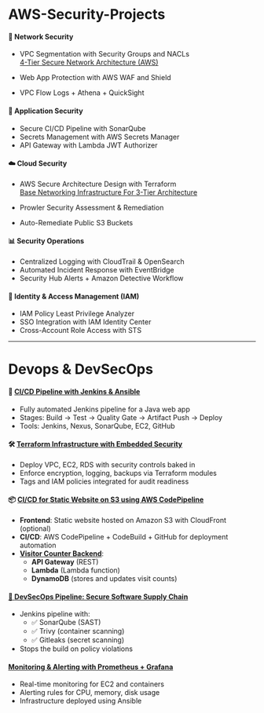 # AWS-Security-Projects

#### 🔐  **Network Security**
- VPC Segmentation with Security Groups and NACLs
  <br>[4-Tier Secure Network Architecture (AWS)](https://github.com/KwesiLovesTech/Four-Tier-Secure-Network-Architecture-AWS-.git)

- Web App Protection with AWS WAF and Shield
- VPC Flow Logs + Athena + QuickSight

#### 🧪  **Application Security**
- Secure CI/CD Pipeline with SonarQube
- Secrets Management with AWS Secrets Manager
- API Gateway with Lambda JWT Authorizer

#### ☁️ **Cloud Security**
- AWS Secure Architecture Design with Terraform
  <br> [Base Networking Infrastructure For 3-Tier Architecture]()
  
- Prowler Security Assessment & Remediation
- Auto-Remediate Public S3 Buckets

#### 📊  **Security Operations**
- Centralized Logging with CloudTrail & OpenSearch
- Automated Incident Response with EventBridge
- Security Hub Alerts + Amazon Detective Workflow

#### 🔑  **Identity & Access Management (IAM)**
- IAM Policy Least Privilege Analyzer
- SSO Integration with IAM Identity Center
- Cross-Account Role Access with STS

----

# Devops  &  DevSecOps

#### 🔧  [**CI/CD Pipeline with Jenkins & Ansible**](https://github.com/KwesiLovesTech/jenkins-cicd-pipeline.git)
- Fully automated Jenkins pipeline for a Java web app  
- Stages: Build → Test → Quality Gate → Artifact Push → Deploy  
- Tools: Jenkins, Nexus, SonarQube, EC2, GitHub


#### 🛠️  [**Terraform Infrastructure with Embedded Security**]()
- Deploy VPC, EC2, RDS with security controls baked in  
- Enforce encryption, logging, backups via Terraform modules  
- Tags and IAM policies integrated for audit readiness

#### 📦 [**CI/CD for Static Website on S3 using AWS CodePipeline**](https://github.com/KwesiLovesTech/kwesilovestech.com-static-website-deploy.git)
- **Frontend**: Static website hosted on Amazon S3 with CloudFront (optional)
- **CI/CD**: AWS CodePipeline + CodeBuild + GitHub for deployment automation
- [**Visitor Counter Backend**](https://github.com/KwesiLovesTech/kwesilovestech.com-static-website-deploy.git):
  - **API Gateway** (REST)
  - **Lambda** (Lambda function)
  - **DynamoDB** (stores and updates visit counts)

#### [🚧 **DevSecOps Pipeline: Secure Software Supply Chain**]()
- Jenkins pipeline with:
  - ✅ SonarQube (SAST)
  - ✅ Trivy (container scanning)
  - ✅ Gitleaks (secret scanning)
- Stops the build on policy violations


#### [**Monitoring & Alerting with Prometheus + Grafana**](https://github.com/KwesiLovesTech/jenkins-cicd-pipeline.git)
- Real-time monitoring for EC2 and containers  
- Alerting rules for CPU, memory, disk usage  
- Infrastructure deployed using Ansible

